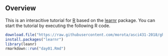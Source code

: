 ## Overview

This is an interacitive tutorial for [R](https://www.r-project.org/) based on the [learnr](https://cran.rstudio.com/web/packages/learnr/index.html) package. 
You can start the tutorial by executing the following R code. 

```r
download.file("https://raw.githubusercontent.com/morota/asci431-2018/gh-pages/day01/day01.Rmd", destfile = "day01.Rmd"
install.packages("learnr")
library(leanr)
rmarkdown::run("day01.Rmd")
```
